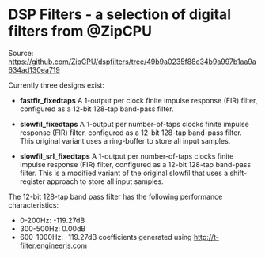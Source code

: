 # DSP Filters - a selection of digital filters from @ZipCPU

Source: https://github.com/ZipCPU/dspfilters/tree/49b9a0235f88c34b9a997b1aa9a634ad130ea719

Currently three designs exist:

- **fastfir_fixedtaps** A 1-output per clock finite impulse response (FIR) filter,
  configured as a 12-bit 128-tap band-pass filter.

- **slowfil_fixedtaps** A 1-output per number-of-taps clocks finite impulse response 
  (FIR) filter, configured as a 12-bit 128-tap band-pass filter. This original variant 
  uses a ring-buffer to store all input samples.

- **slowfil_srl_fixedtaps** A 1-output per number-of-taps clocks finite impulse
  response (FIR) filter, configured as a 12-bit 128-tap band-pass filter. This is a
  modified variant of the original slowfil that uses a shift-register approach to
  store all input samples.

The 12-bit 128-tap band pass filter has the following performance characteristics:
- 0-200Hz: -119.27dB
- 300-500Hz: 0.00dB
- 600-1000Hz: -119.27dB
coefficients generated using http://t-filter.engineerjs.com
